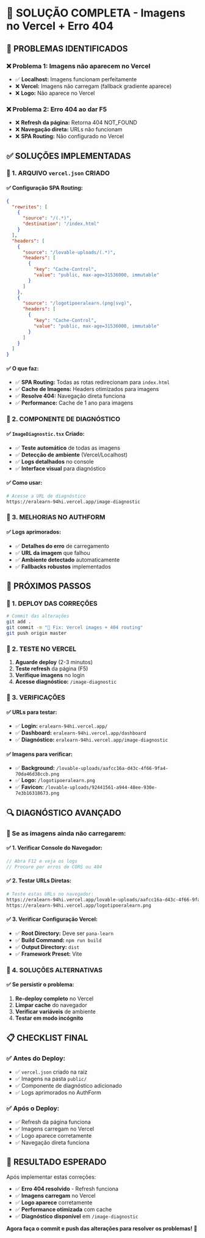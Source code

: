# 🔧 **SOLUÇÃO COMPLETA - Imagens no Vercel + Erro 404**

## 🎯 **PROBLEMAS IDENTIFICADOS**

### **❌ Problema 1: Imagens não aparecem no Vercel**
- ✅ **Localhost:** Imagens funcionam perfeitamente
- ❌ **Vercel:** Imagens não carregam (fallback gradiente aparece)
- ❌ **Logo:** Não aparece no Vercel

### **❌ Problema 2: Erro 404 ao dar F5**
- ❌ **Refresh da página:** Retorna 404 NOT_FOUND
- ❌ **Navegação direta:** URLs não funcionam
- ❌ **SPA Routing:** Não configurado no Vercel

## ✅ **SOLUÇÕES IMPLEMENTADAS**

### **🔄 1. ARQUIVO `vercel.json` CRIADO**

#### **✅ Configuração SPA Routing:**
```json
{
  "rewrites": [
    {
      "source": "/(.*)",
      "destination": "/index.html"
    }
  ],
  "headers": [
    {
      "source": "/lovable-uploads/(.*)",
      "headers": [
        {
          "key": "Cache-Control",
          "value": "public, max-age=31536000, immutable"
        }
      ]
    },
    {
      "source": "/logotipoeralearn.(png|svg)",
      "headers": [
        {
          "key": "Cache-Control",
          "value": "public, max-age=31536000, immutable"
        }
      ]
    }
  ]
}
```

#### **✅ O que faz:**
- ✅ **SPA Routing:** Todas as rotas redirecionam para `index.html`
- ✅ **Cache de Imagens:** Headers otimizados para imagens
- ✅ **Resolve 404:** Navegação direta funciona
- ✅ **Performance:** Cache de 1 ano para imagens

### **🔄 2. COMPONENTE DE DIAGNÓSTICO**

#### **✅ `ImageDiagnostic.tsx` Criado:**
- ✅ **Teste automático** de todas as imagens
- ✅ **Detecção de ambiente** (Vercel/Localhost)
- ✅ **Logs detalhados** no console
- ✅ **Interface visual** para diagnóstico

#### **✅ Como usar:**
```bash
# Acesse a URL de diagnóstico
https://eralearn-94hi.vercel.app/image-diagnostic
```

### **🔄 3. MELHORIAS NO AUTHFORM**

#### **✅ Logs aprimorados:**
- ✅ **Detalhes do erro** de carregamento
- ✅ **URL da imagem** que falhou
- ✅ **Ambiente detectado** automaticamente
- ✅ **Fallbacks robustos** implementados

## 🚀 **PRÓXIMOS PASSOS**

### **🔄 1. DEPLOY DAS CORREÇÕES**
```bash
# Commit das alterações
git add .
git commit -m "🔧 Fix: Vercel images + 404 routing"
git push origin master
```

### **🔄 2. TESTE NO VERCEL**
1. **Aguarde deploy** (2-3 minutos)
2. **Teste refresh** da página (F5)
3. **Verifique imagens** no login
4. **Acesse diagnóstico:** `/image-diagnostic`

### **🔄 3. VERIFICAÇÕES**

#### **✅ URLs para testar:**
- ✅ **Login:** `eralearn-94hi.vercel.app/`
- ✅ **Dashboard:** `eralearn-94hi.vercel.app/dashboard`
- ✅ **Diagnóstico:** `eralearn-94hi.vercel.app/image-diagnostic`

#### **✅ Imagens para verificar:**
- ✅ **Background:** `/lovable-uploads/aafcc16a-d43c-4f66-9fa4-70da46d38ccb.png`
- ✅ **Logo:** `/logotipoeralearn.png`
- ✅ **Favicon:** `/lovable-uploads/92441561-a944-48ee-930e-7e3b16318673.png`

## 🔍 **DIAGNÓSTICO AVANÇADO**

### **🔄 Se as imagens ainda não carregarem:**

#### **✅ 1. Verificar Console do Navegador:**
```javascript
// Abra F12 e veja os logs
// Procure por erros de CORS ou 404
```

#### **✅ 2. Testar URLs Diretas:**
```bash
# Teste estas URLs no navegador:
https://eralearn-94hi.vercel.app/lovable-uploads/aafcc16a-d43c-4f66-9fa4-70da46d38ccb.png
https://eralearn-94hi.vercel.app/logotipoeralearn.png
```

#### **✅ 3. Verificar Configuração Vercel:**
- ✅ **Root Directory:** Deve ser `pana-learn`
- ✅ **Build Command:** `npm run build`
- ✅ **Output Directory:** `dist`
- ✅ **Framework Preset:** Vite

### **🔄 4. SOLUÇÕES ALTERNATIVAS**

#### **✅ Se persistir o problema:**
1. **Re-deploy completo** no Vercel
2. **Limpar cache** do navegador
3. **Verificar variáveis** de ambiente
4. **Testar em modo incógnito**

## 📋 **CHECKLIST FINAL**

### **✅ Antes do Deploy:**
- ✅ `vercel.json` criado na raiz
- ✅ Imagens na pasta `public/`
- ✅ Componente de diagnóstico adicionado
- ✅ Logs aprimorados no AuthForm

### **✅ Após o Deploy:**
- ✅ Refresh da página funciona
- ✅ Imagens carregam no Vercel
- ✅ Logo aparece corretamente
- ✅ Navegação direta funciona

## 🎉 **RESULTADO ESPERADO**

Após implementar estas correções:

- ✅ **Erro 404 resolvido** - Refresh funciona
- ✅ **Imagens carregam** no Vercel
- ✅ **Logo aparece** corretamente
- ✅ **Performance otimizada** com cache
- ✅ **Diagnóstico disponível** em `/image-diagnostic`

**Agora faça o commit e push das alterações para resolver os problemas!** 🚀
